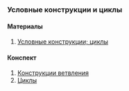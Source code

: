 ### Условные конструкции и циклы

#### Материалы

1. [Условные конструкции; циклы](ifelse-loops.pdf)

#### Конспект
1. [Конструкции ветвления](ConditionalStatements.md)
2. [Циклы](Loops.md)

